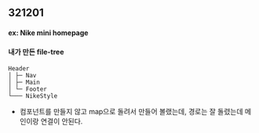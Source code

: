 ## 321201

#### ex: Nike mini homepage

#### 내가 만든 file-tree

```
Header
│ ├─ Nav
│ ├─ Main
│ └─ Footer
└─── NikeStyle
```

- 컴포넌트를 만들지 않고 map으로 돌려서 만들어 볼랬는데, 경로는 잘 돌렸는데 메인이랑 연결이 안된다.
